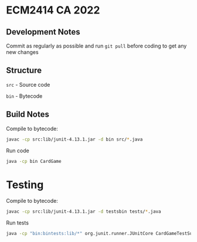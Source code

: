# ECM2414 CA 2022

## Development Notes

Commit as regularly as possible and run `git pull` before coding to get any new changes

## Structure

`src` - Source code

`bin` - Bytecode

## Build Notes

Compile to bytecode:

```bash
javac -cp src:lib/junit-4.13.1.jar -d bin src/*.java
```

Run code

```bash
java -cp bin CardGame
```

# Testing

Compile to bytecode:

```bash
javac -cp src:lib/junit-4.13.1.jar -d testsbin tests/*.java
```

Run tests

```bash
java -cp "bin:bintests:lib/*" org.junit.runner.JUnitCore CardGameTestSuite
```

